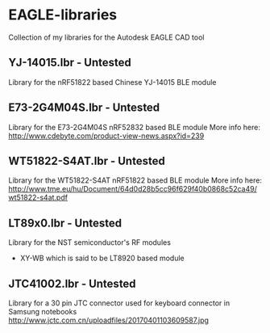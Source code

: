 # EAGLE-libraries
Collection of my libraries for the Autodesk EAGLE CAD tool

## YJ-14015.lbr - Untested
Library for the nRF51822 based Chinese YJ-14015 BLE module

## E73-2G4M04S.lbr - Untested
Library for the E73-2G4M04S nRF52832 based BLE module 
More info here:
http://www.cdebyte.com/product-view-news.aspx?id=239

## WT51822-S4AT.lbr - Untested
Library for the WT51822-S4AT nRF51822 based BLE module 
More info here:
http://www.tme.eu/hu/Document/64d0d28b5cc96f629f40b0868c52ca49/wt51822-s4at.pdf

## LT89x0.lbr - Untested
Library for the NST semiconductor's RF modules
- XY-WB which is said to be LT8920 based module

## JTC41002.lbr - Untested
Library for a 30 pin JTC connector used for keyboard connector in Samsung notebooks
http://www.jctc.com.cn/uploadfiles/20170401103609587.jpg
